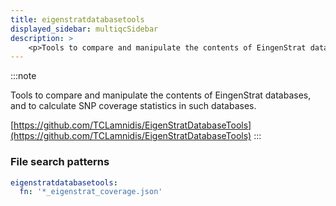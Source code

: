 ```yaml
---
title: eigenstratdatabasetools
displayed_sidebar: multiqcSidebar
description: >
    <p>Tools to compare and manipulate the contents of EingenStrat databases, and to calculate SNP coverage statistics in such databases.</p>
---
```


<!--
~~~~~ DO NOT EDIT ~~~~~
This file is autogenerated from the MultiQC module python docstring.
Do not edit the markdown, it will be overwritten.

File path for the source of this content: multiqc/modules/eigenstratdatabasetools/eigenstratdatabasetools.py
~~~~~~~~~~~~~~~~~~~~~~~
-->

:::note
<p>Tools to compare and manipulate the contents of EingenStrat databases, and to calculate SNP coverage statistics in such databases.</p>

[https://github.com/TCLamnidis/EigenStratDatabaseTools](https://github.com/TCLamnidis/EigenStratDatabaseTools)
:::

### File search patterns

```yaml
eigenstratdatabasetools:
  fn: '*_eigenstrat_coverage.json'
```
    